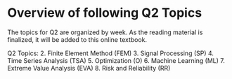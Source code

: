 # Overview of following Q2 Topics

The topics for Q2 are organized by week. As the reading material is finalized, it will be added to this online textbook.

Q2 Topics:
2. Finite Element Method (FEM)
3. Signal Processing (SP)
4. Time Series Analysis (TSA)
5. Optimization (O)
6. Machine Learning (ML)
7. Extreme Value Analysis (EVA)
8. Risk and Reliability (RR)